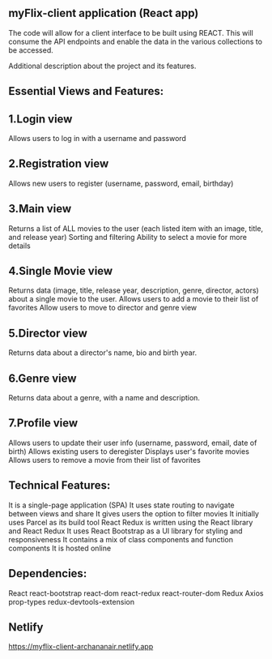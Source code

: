 ## myFlix-client application (React app)
The code will allow for a client interface to be built using REACT. This will consume the API endpoints  and enable the data in the various collections to be accessed.

Additional description about the project and its features.

## Essential Views and Features:
 ## 1.Login view

Allows users to log in with a username and password

## 2.Registration view

Allows new users to register (username, password, email, birthday)

## 3.Main view

Returns a list of ALL movies to the user (each listed item with an image, title, and release year)
Sorting and filtering
Ability to select a movie for more details

## 4.Single Movie view

Returns data (image, title, release year, description, genre, director, actors) about a single movie to the user.
Allows users to add a movie to their list of favorites
Allow users to move to director and genre view

## 5.Director view

Returns data about a director's name, bio and birth year.

## 6.Genre view

Returns data about a genre, with a name and description.

## 7.Profile view

Allows users to update their user info (username, password, email, date of birth)
Allows existing users to deregister
Displays user's favorite movies
Allows users to remove a movie from their list of favorites

## Technical Features:
It is a single-page application (SPA)
It uses state routing to navigate between views and share
It gives users the option to filter movies
It initially uses Parcel as its build tool
React Redux is written using the React library and React Redux
It uses React Bootstrap as a UI library for styling and responsiveness
It contains a mix of class components and function components
It is hosted online

## Dependencies:

React
react-bootstrap
react-dom
react-redux
react-router-dom
Redux
Axios
prop-types
redux-devtools-extension

## Netlify 
https://myflix-client-archananair.netlify.app
